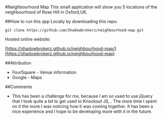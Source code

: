 #Neighbourhood Map
This small application will show you 5 locations of the neighbourhood of Rose Hill in Oxford,UK.

##How to run this app
Locally by downloading this repo:
```
git clone https://github.com/Shadowbrokerz/neighbourhood-map.git
```
Hosted online website:

[https://shadowbrokerz.github.io/neighbourhood-map/](https://shadowbrokerz.github.io/neighbourhood-map)

##Attribution
 - FourSquare - Venue information
 - Google - Maps

##Comments
- This has been a challenge for me, because I am so used to use jQuery that I took quite a bit to get used to Knockout JS,
. The more time I spent on it the more I was noticing how it was coming together. It has been a nice experience and I hope to be developing
 more with it in the future. 